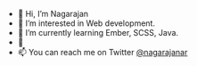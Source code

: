 - 👋 Hi, I’m Nagarajan
- 👀 I’m interested in Web development.
- 🌱 I’m currently learning Ember, SCSS, Java.
- 💞️ 
- 📫 You can reach me on Twitter [@nagarajanar](https://twitter.com/nagarajanar)

<!---
nagarajanar/nagarajanar is a ✨ special ✨ repository because its `README.md` (this file) appears on your GitHub profile.
You can click the Preview link to take a look at your changes.
--->
